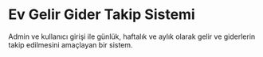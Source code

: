 # Ev Gelir Gider Takip Sistemi

Admin ve kullanıcı girişi ile günlük, haftalık ve aylık olarak gelir ve giderlerin takip edilmesini amaçlayan bir sistem.
